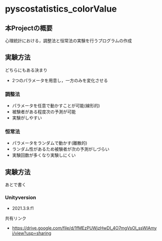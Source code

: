 # pyscostatistics_colorValue

## 本Projectの概要
心理統計における，調整法と恒常法の実験を行うプログラムの作成


## 実験方法

どちらにもある決まり
- 2つのパラメータを用意し，一方のみを変化させる

### 調整法
- パラメータを任意で動かすことが可能(線形的)
- 被験者がある程度次の予測が可能
- 実験がしやすい

### 恒常法
- パラメータをランダムで動かす(離散的)
- ランダム性があるため被験者が次の予測がしづらい
- 実験回数が多くなり実験しにくい

## 実験方法
あとで書く 


### Unityversion
- 2021.3.9.f1

共有リンク
- https://drive.google.com/file/d/1fMEzPUWjzHwDI_4O7mgVsOl_ssWlAmyj/view?usp=sharing
